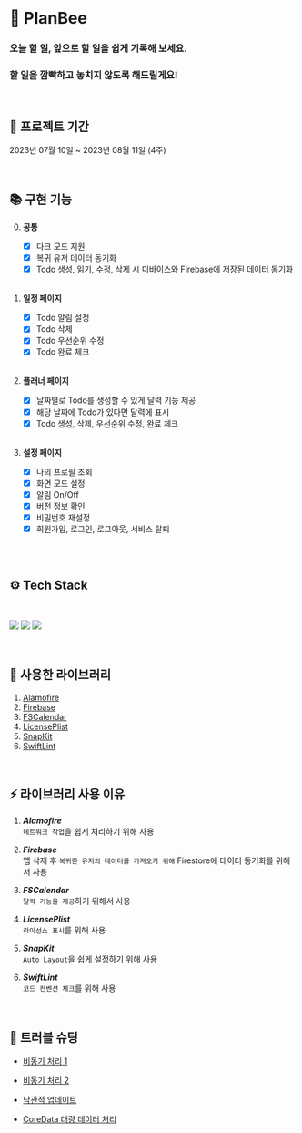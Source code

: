 <br>

# 🐝 PlanBee

### **오늘 할 일, 앞으로 할 일을 쉽게 기록해 보세요.**
### **할 일을 깜빡하고 놓치지 않도록 해드릴게요!**

<br>

## 📆 프로젝트 기간

2023년 07월 10일 ~ 2023년 08월 11일 (4주)

<br>

## 📚 구현 기능
    
0. **공통**
    - [x] 다크 모드 지원
    - [x] 복귀 유저 데이터 동기화
    - [x] Todo 생성, 읽기, 수정, 삭제 시 디바이스와 Firebase에 저장된 데이터 동기화
    
   <br>
  
1. **일정 페이지**
    - [x] Todo 알림 설정
    - [x] Todo 삭제
    - [x] Todo 우선순위 수정
    - [x] Todo 완료 체크 
    
    <br>
    
2. **플래너 페이지**
    - [x] 날짜별로 Todo를 생성할 수 있게 달력 기능 제공
    - [x] 해당 날짜에 Todo가 있다면 달력에 표시
    - [x] Todo 생성, 삭제, 우선순위 수정, 완료 체크 
    
    <br>
    
3. **설정 페이지**
    - [x] 나의 프로필 조회
    - [x] 화면 모드 설정
    - [x] 알림 On/Off
    - [x] 버전 정보 확인
    - [x] 비밀번호 재설정 
    - [x] 회원가입, 로그인, 로그아웃, 서비스 탈퇴
    
    <br>
<br>

## ⚙️ <b>Tech Stack</b>

<br>

<img src="https://img.shields.io/badge/Xcode-147EFB?style=for-the-badge&logo=Xcode&logoColor=white"/></a>
<img src="https://img.shields.io/badge/Swift-F05138?style=for-the-badge&logo=Swift&logoColor=white"/></a>
<img src="https://img.shields.io/badge/Firebase-FFCA28?style=for-the-badge&logo=Firebase&logoColor=white"/></a>

<br>
<div align="left">

## 🏹 사용한 라이브러리

1. [Alamofire](https://github.com/Alamofire/Alamofire)
2. [Firebase](https://github.com/firebase/firebase-ios-sdk)
3. [FSCalendar](https://github.com/WenchaoD/FSCalendar.git)
4. [LicensePlist](https://github.com/mono0926/LicensePlist)
5. [SnapKit](https://github.com/SnapKit/SnapKit)
6. [SwiftLint](https://github.com/realm/SwiftLint)

<br>

## ⚡️ 라이브러리 사용 이유
1. ***Alamofire*** <br>
    `네트워크 작업`을 쉽게 처리하기 위해 사용
   
2. ***Firebase*** <br>
    앱 삭제 후 `복귀한 유저의 데이터를 가져오기 위해` Firestore에 데이터 동기화를 위해서 사용
   
3. ***FSCalendar*** <br>
    `달력 기능을 제공`하기 위해서 사용
   
4. ***LicensePlist*** <br>
    `라이선스 표시`를 위해 사용
   
5. ***SnapKit*** <br>
    `Auto Layout`을 쉽게 설정하기 위해 사용
   
6. ***SwiftLint*** <br>
    `코드 컨벤션 체크`를 위해 사용

 
<br>

## 🔫 트러블 슈팅

- [비동기 처리 1](https://velog.io/@oasis444/트러블슈팅)

- [비동기 처리 2](https://velog.io/@oasis444/트러블-슈팅비동기-처리-2)

- [낙관적 업데이트](https://velog.io/@oasis444/낙관적-업데이트)

- [CoreData 대량 데이터 처리](https://velog.io/@oasis444/CoreData-대량-데이터-처리)

<br>

